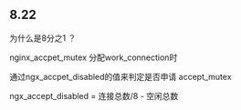 ## 8.22



为什么是8分之1 ？



nginx_accpet_mutex 分配work_connection时



通过ngx_accpet_disabled的值来判定是否申请 accept_mutex



ngx_accept_disabled = 连接总数/8 - 空闲总数